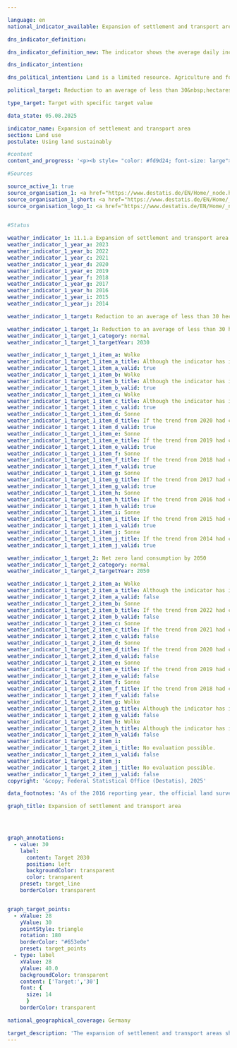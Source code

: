 ```yaml
---

language: en        
national_indicator_available: Expansion of settlement and transport area        

dns_indicator_definition:         

dns_indicator_definition_new: The indicator shows the average daily increase in settlement and transport area (in hectares per day).        

dns_indicator_intention:         

dns_political_intention: Land is a limited resource. Agriculture and forestry, settlement and transport, nature conservation, raw material extraction and energy production, for example, compete for its use. The use of additional land for settlement and transport purposes should therefore be limited.        

political_target: Reduction to an average of less than 30&nbsp;hectares per day by 2030; "net zero" land consumption by 2050        

type_target: Target with specific target value        

data_state: 05.08.2025        

indicator_name: Expansion of settlement and transport area        
section: Land use        
postulate: Using land sustainably        

#content         
content_and_progress: '<p><b style= "color: #fd9d24; font-size: large">11.1.a Expansion of settlement and transport area</b><br><br>The indicator represents the average daily increase in settlement and transport area (SuV). Settlement area includes, among other things, residential building land, industrial and commercial areas, land for public facilities, recreational areas and cemeteries. Extraction land, that is, areas used for mining and open-cast mining, is in principle also part of the SuV but is not taken into account for the calculation, as it is assumed that such land will be repurposed in the long term, for example as post-mining landscapes. The indicator differs from the increase in sealed surfaces, as it includes not only sealed land but also undeveloped and unsealed settlement areas such as private gardens, parks, green spaces, roadside greenery and other unsealed transport surfaces. According to calculations by the Environmental-Economic Accounts of the Länder, the proportion of sealed surfaces within the SuV in Germany averaged around 45% in 2023.<br><br>The data basis is the land survey by type of actual use (official land use statistics) of the Federal Statistical Office, based on the official cadastral survey of the Länder. Due to the harmonisation of the cadastral systems, in recent years there have been reclassifications of areas, even without actual changes in use. To offset these effects, a moving four-year average is applied, which covers the current reporting year as well as the three preceding years. In 2016, a switch was made to a new land-use classification, which hampers comparability with previous years. For example, areas formerly used for agriculture were reassigned to new categories such as recreational areas or mixed-use areas. As a result, a detailed breakdown by land use for 2016&nbsp;is not available.<br><br>A further extension of the land-use classification was implemented in 2023&nbsp;with the introduction of a new modelling of the geospatial information of the official surveying system (GEOInfoDok), accompanied by changes to the modelling criteria for actual use. To minimise distortions of the land indicator caused by this methodological change, effects not corresponding to actual changes are excluded from the calculation. As the migration to the new GEOInfoDok is completed at different times in the Länder surveying authorities, these effects may occur at different times depending on the Land and may affect results over several years. In the medium term, this methodological change will lead to significant quality improvements in land use statistics.<br><br>In 2023, the total SuV amounted to 50,788&nbsp;square kilometres<sup>1</sup>, of which around 64% were settlement areas and 36% transport areas. The proportion of SuV in Germany’s total area was around 14%. The largest land use was agriculture, with 179,891&nbsp;square kilometres (50.3%), followed by woodland with 106,886&nbsp;square kilometres (29.9%). Between 2000&nbsp;and 2023, a total of 6,849&nbsp;square kilometres were converted into SuV&nbsp;–&nbsp;more than twice the size of the Saarland and around 1.91% of Germany’s total area.<br><br>Growth in SuV was driven primarily by the designation of new settlement land: since 2000, 85% of the increase was in settlement areas, and 15% in transport areas. The moving four-year average of newly claimed land fell to a low of 49&nbsp;hectares per day by 2022&nbsp;and most recently (2023) stood at 51&nbsp;hectares per day. The politically determined target of reducing daily land take to below 30&nbsp;hectares by 2030&nbsp;will not be met if the current trend continues.<br><br><small><sup>1</sup> The figures for the annual values and the moving average for the years 2020&nbsp;to 2022&nbsp;have been revised. In this period, the surveying authorities carried out extensive reclassifications from vegetation to transport areas, which did not reflect any actual changes in land use. The results presented here have been adjusted accordingly.</small></p>'                

#Sources        

source_active_1: true
source_organisation_1: <a href="https://www.destatis.de/EN/Home/_node.html" target="_blank">Federal Statistical Office</a>
source_organisation_1_short: <a href="https://www.destatis.de/EN/Home/_node.html" target="_blank">Federal Statistical Office</a>
source_organisation_logo_1: <a href="https://www.destatis.de/EN/Home/_node.html" target="_blank"><img src="https://dns-indikatoren.de/public/OrgImgEn/destatis.png" alt="Federal Statistical Office" title=" Click here to visit the homepage of the organizationFederal Statistical Office" style="height:60px; width:148px; border:transparent"/></a>
        

#Status        

weather_indicator_1: 11.1.a Expansion of settlement and transport area
weather_indicator_1_year_a: 2023
weather_indicator_1_year_b: 2022
weather_indicator_1_year_c: 2021
weather_indicator_1_year_d: 2020
weather_indicator_1_year_e: 2019
weather_indicator_1_year_f: 2018
weather_indicator_1_year_g: 2017
weather_indicator_1_year_h: 2016
weather_indicator_1_year_i: 2015
weather_indicator_1_year_j: 2014

weather_indicator_1_target: Reduction to an average of less than 30 hectares per day by 2030; "net zero" land consumption by 2050

weather_indicator_1_target_1: Reduction to an average of less than 30 hectares per day by 2030
weather_indicator_1_target_1_category: normal
weather_indicator_1_target_1_targetYear: 2030

weather_indicator_1_target_1_item_a: Wolke
weather_indicator_1_target_1_item_a_title: Although the indicator has in 2023 been moving in the desired direction toward the target, if the trend had to continued, the target would have been missed in the target year by more than 20% of the difference between the target value and the value at that time.
weather_indicator_1_target_1_item_a_valid: true
weather_indicator_1_target_1_item_b: Wolke
weather_indicator_1_target_1_item_b_title: Although the indicator has in 2022 been moving in the desired direction toward the target, if the trend had to continued, the target would have been missed in the target year by more than 20% of the difference between the target value and the value at that time.
weather_indicator_1_target_1_item_b_valid: true
weather_indicator_1_target_1_item_c: Wolke
weather_indicator_1_target_1_item_c_title: Although the indicator has in 2021 been moving in the desired direction toward the target, if the trend had to continued, the target would have been missed in the target year by more than 20% of the difference between the target value and the value at that time.
weather_indicator_1_target_1_item_c_valid: true
weather_indicator_1_target_1_item_d: Sonne
weather_indicator_1_target_1_item_d_title: If the trend from 2020 had continued, the target value would have been reached or missed by less than 5% of the difference between the target value and the value at that time.
weather_indicator_1_target_1_item_d_valid: true
weather_indicator_1_target_1_item_e: Sonne
weather_indicator_1_target_1_item_e_title: If the trend from 2019 had continued, the target value would have been reached or missed by less than 5% of the difference between the target value and the value at that time.
weather_indicator_1_target_1_item_e_valid: true
weather_indicator_1_target_1_item_f: Sonne
weather_indicator_1_target_1_item_f_title: If the trend from 2018 had continued, the target value would have been reached or missed by less than 5% of the difference between the target value and the value at that time.
weather_indicator_1_target_1_item_f_valid: true
weather_indicator_1_target_1_item_g: Sonne
weather_indicator_1_target_1_item_g_title: If the trend from 2017 had continued, the target value would have been reached or missed by less than 5% of the difference between the target value and the value at that time.
weather_indicator_1_target_1_item_g_valid: true
weather_indicator_1_target_1_item_h: Sonne
weather_indicator_1_target_1_item_h_title: If the trend from 2016 had continued, the target value would have been reached or missed by less than 5% of the difference between the target value and the value at that time.
weather_indicator_1_target_1_item_h_valid: true
weather_indicator_1_target_1_item_i: Sonne
weather_indicator_1_target_1_item_i_title: If the trend from 2015 had continued, the target value would have been reached or missed by less than 5% of the difference between the target value and the value at that time.
weather_indicator_1_target_1_item_i_valid: true
weather_indicator_1_target_1_item_j: Sonne
weather_indicator_1_target_1_item_j_title: If the trend from 2014 had continued, the target value would have been reached or missed by less than 5% of the difference between the target value and the value at that time.
weather_indicator_1_target_1_item_j_valid: true

weather_indicator_1_target_2: Net zero land consumption by 2050
weather_indicator_1_target_2_category: normal
weather_indicator_1_target_2_targetYear: 2050

weather_indicator_1_target_2_item_a: Wolke
weather_indicator_1_target_2_item_a_title: Although the indicator has in 2023 been moving in the desired direction toward the target, if the trend had to continued, the target would have been missed in the target year by more than 20% of the difference between the target value and the value at that time.
weather_indicator_1_target_2_item_a_valid: false
weather_indicator_1_target_2_item_b: Sonne
weather_indicator_1_target_2_item_b_title: If the trend from 2022 had continued, the target value would have been reached or missed by less than 5% of the difference between the target value and the value at that time.
weather_indicator_1_target_2_item_b_valid: false
weather_indicator_1_target_2_item_c: Sonne
weather_indicator_1_target_2_item_c_title: If the trend from 2021 had continued, the target value would have been reached or missed by less than 5% of the difference between the target value and the value at that time.
weather_indicator_1_target_2_item_c_valid: false
weather_indicator_1_target_2_item_d: Sonne
weather_indicator_1_target_2_item_d_title: If the trend from 2020 had continued, the target value would have been reached or missed by less than 5% of the difference between the target value and the value at that time.
weather_indicator_1_target_2_item_d_valid: false
weather_indicator_1_target_2_item_e: Sonne
weather_indicator_1_target_2_item_e_title: If the trend from 2019 had continued, the target value would have been reached or missed by less than 5% of the difference between the target value and the value at that time.
weather_indicator_1_target_2_item_e_valid: false
weather_indicator_1_target_2_item_f: Sonne
weather_indicator_1_target_2_item_f_title: If the trend from 2018 had continued, the target value would have been reached or missed by less than 5% of the difference between the target value and the value at that time.
weather_indicator_1_target_2_item_f_valid: false
weather_indicator_1_target_2_item_g: Wolke
weather_indicator_1_target_2_item_g_title: Although the indicator has in 2017 been moving in the desired direction toward the target, if the trend had to continued, the target would have been missed in the target year by more than 20% of the difference between the target value and the value at that time.
weather_indicator_1_target_2_item_g_valid: false
weather_indicator_1_target_2_item_h: Wolke
weather_indicator_1_target_2_item_h_title: Although the indicator has in 2016 been moving in the desired direction toward the target, if the trend had to continued, the target would have been missed in the target year by more than 20% of the difference between the target value and the value at that time.
weather_indicator_1_target_2_item_h_valid: false
weather_indicator_1_target_2_item_i: 
weather_indicator_1_target_2_item_i_title: No evaluation possible.
weather_indicator_1_target_2_item_i_valid: false
weather_indicator_1_target_2_item_j: 
weather_indicator_1_target_2_item_j_title: No evaluation possible.
weather_indicator_1_target_2_item_j_valid: false        
copyright: '&copy; Federal Statistical Office (Destatis), 2025'        

data_footnotes: 'As of the 2016 reporting year, the official land survey is based on the Official Real Estate Cadastre Information System (ALKIS).<br>• With the conversion of the documentation for modelling the geoinformation of the official cadastral surveying system from version 6.0.1 to 7.1.2 in 2023, the list of usage types was expanded again. This impairs comparison with previous years and makes it more difficult to calculate changes. The settlement and transport areas determined after the changeover largely contain the same types of use as before.<br>• Settlement area (built on): Housing, industry and commerce (excluding exploitation area), public facilities.<br>• Recreation area, cemeteries: sports, recreation and leisure area, cemeteries.<br>• The figures for the annual values and the moving average for the years 2020 to 2022 are revised. For the period mentioned, the surveying administration reclassified a large number of areas from vegetation to traffic areas, which do not correspond to any change in land use in reality. The present results have been adjusted for these reclassifications.'        

graph_title: Expansion of settlement and transport area        

        


graph_annotations:
  - value: 30
    label:
      content: Target 2030
      position: left
      backgroundColor: transparent
      color: transparent
    preset: target_line
    borderColor: transparent        


graph_target_points:
  - xValue: 28
    yValue: 30
    pointStyle: triangle
    rotation: 180
    borderColor: "#653e0e"
    preset: target_points
  - type: label
    xValue: 28
    yValue: 40.0
    backgroundColor: transparent
    content: ['Target:','30']
    font: {
      size: 14
      }
    borderColor: transparent                

national_geographical_coverage: Germany        

target_description: 'The expansion of settlement and transport areas should be reduced to a maximum of 30&nbsp;hectares per day by 2030&nbsp;(averaged over the years 2027&nbsp;to 2030).<br><br><br>• As indicator 11.1.a is calculated as the average of the current year and the three preceding years, the politically defined target value must be achieved on average across 2027&nbsp;to 2030. However, if the development observed over the past six years continues, the indicator would only decline to around 44&nbsp;hectares per day by 2030. The gap to the target value therefore remains so substantial that indicator 11.1.a is assessed as <b>cloud</b> for 2023.<br><br><a href="https://dns-indikatoren.de/en/status"><img src="https://sdg-indikatoren.de/public/Wettersymbole/Wolke.png" title="Although the indicator has in 2023&nbsp;been moving in the desired direction toward the target, if the trend had to continued, the target would have been missed in the target year by more than 20% of the difference between the target value and the value at that time." alt="Weathersymbol: cloud"/></a> <br><small>Data state at the time of evaluation: 05.08.2025</small>'        
---
```


